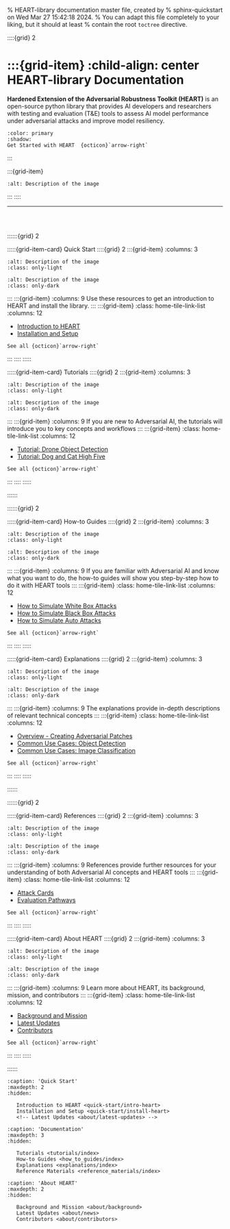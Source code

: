 % HEART-library documentation master file, created by
% sphinx-quickstart on Wed Mar 27 15:42:18 2024.
% You can adapt this file completely to your liking, but it should at least
% contain the root `toctree` directive.

<!-- HEART-library Documentation
============ -->
<!-- # Welcome to HEART-library's documentation! -->

::::{grid} 2

:::{grid-item}
:child-align: center
HEART-library Documentation
===========================
**Hardened Extension of the Adversarial Robustness Toolkit (HEART)** is an open-source python library that provides AI developers and researchers with testing and evaluation (T&E) tools to assess AI model performance under adversarial attacks and improve model resiliency.  
```{button-link} https://example.com
:color: primary
:shadow:
Get Started with HEART  {octicon}`arrow-right`
```
:::

:::{grid-item}

```{image} _static/theme/SVG/Example-8.svg
:alt: Description of the image
```
:::
::::

<hr style="margin-bottom:60px;">

::::::{grid} 2

:::::{grid-item-card} Quick Start
::::{grid} 2
:::{grid-item}
:columns: 3
```{image} _static/theme/SVG/quick-start.svg
:alt: Description of the image
:class: only-light
```
```{image} _static/theme/SVG/quick-start-dark.svg
:alt: Description of the image
:class: only-dark
```
:::
:::{grid-item}
:columns: 9
Use these resources to get an introduction to HEART and install the library.
:::
:::{grid-item}
:class: home-tile-link-list
:columns: 12
- [Introduction to HEART](quick-start/intro-heart.md)
- [Installation and Setup](quick-start/install-heart.md)

```{button-link} https://example.com
See all {octicon}`arrow-right`
```
:::
::::
:::::

:::::{grid-item-card} Tutorials
::::{grid} 2
:::{grid-item}
:columns: 3
```{image} _static/theme/SVG/tutorial.svg
:alt: Description of the image
:class: only-light
```
```{image} _static/theme/SVG/tutorial-dark.svg
:alt: Description of the image
:class: only-dark
```
:::
:::{grid-item}
:columns: 9
If you are new to Adversarial AI, the tutorials will introduce you to key concepts and workflows
:::
:::{grid-item}
:class: home-tile-link-list
:columns: 12
- [Tutorial: Drone Object Detection](tutorials/index.md)
- [Tutorial: Dog and Cat High Five](tutorials/notebooks.md)

```{button-link} https://example.com
See all {octicon}`arrow-right`
```
:::
::::
:::::

::::::

::::::{grid} 2

:::::{grid-item-card} How-to Guides
::::{grid} 2
:::{grid-item}
:columns: 3
```{image} _static/theme/SVG/how-to.svg
:alt: Description of the image
:class: only-light
```
```{image} _static/theme/SVG/how-to-dark.svg
:alt: Description of the image
:class: only-dark
```
:::
:::{grid-item}
:columns: 9
If you are familiar with Adversarial AI and know what you want to do, the how-to guides will show you step-by-step how to do it with HEART tools
:::
:::{grid-item}
:class: home-tile-link-list
:columns: 12
- [How to Simulate White Box Attacks](tutorials/index.md)
- [How to Simulate Black Box Attacks](tutorials/notebooks.md)
- [How to Simulate Auto Attacks](tutorials/notebooks.md)

```{button-link} https://example.com
See all {octicon}`arrow-right`
```
:::
::::
:::::

:::::{grid-item-card} Explanations
::::{grid} 2
:::{grid-item}
:columns: 3
```{image} _static/theme/SVG/explanation.svg
:alt: Description of the image
:class: only-light
```
```{image} _static/theme/SVG/explanation-dark.svg
:alt: Description of the image
:class: only-dark
```
:::
:::{grid-item}
:columns: 9
The explanations provide in-depth descriptions of relevant technical concepts
:::
:::{grid-item}
:class: home-tile-link-list
:columns: 12
- [Overview - Creating Adversarial Patches](tutorials/index.md)
- [Common Use Cases: Object Detection](tutorials/notebooks.md)
- [Common Use Cases: Image Classification](tutorials/notebooks.md)

```{button-link} https://example.com
See all {octicon}`arrow-right`
```
:::
::::
:::::

::::::

::::::{grid} 2

:::::{grid-item-card} References
::::{grid} 2
:::{grid-item}
:columns: 3
```{image} _static/theme/SVG/reference.svg
:alt: Description of the image
:class: only-light
```
```{image} _static/theme/SVG/reference-dark.svg
:alt: Description of the image
:class: only-dark
```
:::
:::{grid-item}
:columns: 9
References provide further resources for your understanding of both Adversarial AI concepts and HEART tools 
:::
:::{grid-item}
:class: home-tile-link-list
:columns: 12
- [Attack Cards](tutorials/index.md)
- [Evaluation Pathways](tutorials/notebooks.md)

```{button-link} https://example.com
See all {octicon}`arrow-right`
```
:::
::::
:::::

:::::{grid-item-card} About HEART
::::{grid} 2
:::{grid-item}
:columns: 3
```{image} _static/theme/SVG/about.svg
:alt: Description of the image
:class: only-light
```
```{image} _static/theme/SVG/about-dark.svg
:alt: Description of the image
:class: only-dark
```
:::
:::{grid-item}
:columns: 9
Learn more about HEART, its background, mission, and contributors 
:::
:::{grid-item}
:class: home-tile-link-list
:columns: 12
- [Background and Mission](about/background.md)
- [Latest Updates](about/latest-updates.md)
- [Contributors](about/contributors.md)

```{button-link} https://example.com
See all {octicon}`arrow-right`
```
:::
::::
:::::


::::::

<!-- HEART is a Python extension library for Machine Learning Security that builds on the popular Adversarial Robustness algorithms in [ART](https://github.com/Trusted-AI/adversarial-robustness-toolbox).

The extension library is operation-ready and tailored for real-world DoD use cases, offering essential adversarial robustness methods within the three evaluation tool dimensions: physical realizability, perturbation type, black/white box. HEART allows the user to leverage core ART algorithms, while providing additional benefits to the AI Test & Evaluation (T&E) engineer:

- Support for T&E of models for DoD use cases (developers, researchers and evaluators focused on adversarial machine learning capabilities)
- Alignment to MAITE protocols to access this subset of ART and other JATIC tools for seamless T&E workflows
- Essential subset of adversarial robustness methods for targeted AI security coverage
- Assessment quality assurance in the form of metadata
- In-depth support for users in the form of guides and examples
- Front-end application for low-code users: [HEART Gradio Application](https://huggingface.co/spaces/CDAO/HEART-Gradio)

Our extension is operation-ready for real-world DoD use cases, offering essential AR methods within the three evaluation tool dimensions: physical realizability, perturbation type, black/white box. -->

```{toctree}
:caption: 'Quick Start'
:maxdepth: 2
:hidden:

   Introduction to HEART <quick-start/intro-heart>
   Installation and Setup <quick-start/install-heart>
   <!-- Latest Updates <about/latest-updates> -->
```

```{toctree}
:caption: 'Documentation'
:maxdepth: 3
:hidden:

   Tutorials <tutorials/index>
   How-to Guides <how_to_guides/index>
   Explanations <explanations/index>
   Reference Materials <reference_materials/index>
```

```{toctree}
:caption: 'About HEART'
:maxdepth: 2
:hidden:

   Background and Mission <about/background>
   Latest Updates <about/news>
   Contributors <about/contributors>
```

<!-- ```{toctree}
:caption: 'Contents:'
:maxdepth: 4

setup_and_access
how_to_guides/index
tutorials/index
explanations/index
reference_materials/index
modules/index
glossary/index
legal
``` -->

<!-- ## Additional Resources

- {ref}`genindex`
- {ref}`modindex`
- {ref}`search` -->